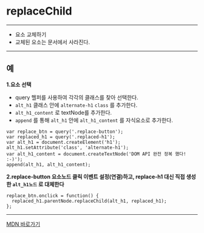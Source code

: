 # replaceChild
---

- 요소 교체하기
- 교체된 요소는 문서에서 사라진다.
---

## 예
**1.요소 선택**  
- query 헬퍼를 사용하여 각각의 클래스를 찾아 선택한다.
- ```alt_h1``` 클래스 안에 ```alternate-h1``` ```class``` 를 추가한다.
- ```alt_h1_content``` 로 textNode를 추가한다.
- ```append``` 를 통해 ```alt_h1``` 안에 ```alt_h1_content``` 를 자식요소로 추가한다.

```
var replace_btn = query('.replace-button');
var replaced_h1 = query('.replaced-h1');
var alt_h1 = document.createElement('h1');
alt_h1.setAttribute('class', 'alternate-h1');
var alt_h1_content = document.createTextNode('DOM API 완전 정복 했다! :-)');
append(alt_h1, alt_h1_content);
```  

**2.replace-button 요소노드 클릭 이벤트 설정(연결)하고, replace-h1 대신 직접 생성한 ```alt_h1노드``` 로 대체한다**

```
replace_btn.onclick = function() {
  replaced_h1.parentNode.replaceChild(alt_h1, replaced_h1);
};  
```  

---

[MDN 바로가기]('https://developer.mozilla.org/en-US/docs/Web/API/Node/replaceChild')
